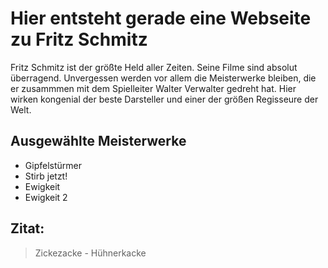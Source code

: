 # Hier entsteht gerade eine Webseite zu Fritz Schmitz

Fritz Schmitz ist der größte Held aller Zeiten. Seine Filme sind absolut überragend. Unvergessen werden vor allem die Meisterwerke bleiben, die er zusammmen mit dem Spielleiter Walter Verwalter gedreht hat. Hier wirken kongenial der beste Darsteller und einer der größen Regisseure der Welt.

## Ausgewählte Meisterwerke

* Gipfelstürmer
* Stirb jetzt!
* Ewigkeit
* Ewigkeit 2

## Zitat:

>Zickezacke - Hühnerkacke
